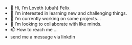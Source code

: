 - 👋 Hi, I’m Loveth (ubuh) Felix
- 👀 I’m interested in learning new and challenging things.
- 🌱 I’m currently working on some projects...
- 💞️ I’m looking to collaborate with like minds.
- 📫 How to reach me ...
- send me a message via linkdIn
  



<!---
LovethFelix/LovethFelix is a ✨ special ✨ repository because its `README.md` (this file) appears on your GitHub profile.
You can click the Preview link to take a look at your changes.
--->
